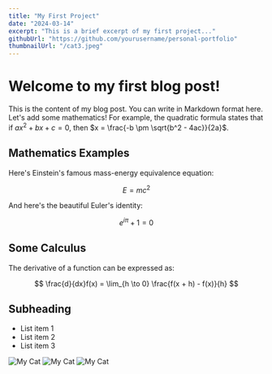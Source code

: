 ```yaml
---
title: "My First Project"
date: "2024-03-14"
excerpt: "This is a brief excerpt of my first project..."
githubUrl: "https://github.com/yourusername/personal-portfolio"
thumbnailUrl: "/cat3.jpeg"
---
```


# Welcome to my first blog post!

This is the content of my blog post. You can write in Markdown format here. Let's add some mathematics! For example, the quadratic formula states that if $ax^2 + bx + c = 0$, then $x = \frac{-b \pm \sqrt{b^2 - 4ac}}{2a}$.

## Mathematics Examples

Here's Einstein's famous mass-energy equivalence equation:

$$
E = mc^2
$$

And here's the beautiful Euler's identity:

$$
e^{i\pi} + 1 = 0
$$

## Some Calculus

The derivative of a function can be expressed as:

$$
\frac{d}{dx}f(x) = \lim_{h \to 0} \frac{f(x + h) - f(x)}{h}
$$

## Subheading

- List item 1
- List item 2
- List item 3 

![My Cat](/cat3.jpeg)
![My Cat](/cat4.jpg)
![My Cat](/cat5.jpg)